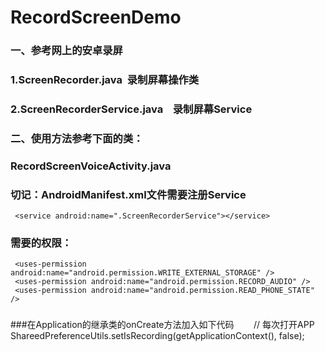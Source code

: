 # RecordScreenDemo
### 一、参考网上的安卓录屏
###     1.ScreenRecorder.java  录制屏幕操作类
###     2.ScreenRecorderService.java    录制屏幕Service
### 
### 二、使用方法参考下面的类：
###     RecordScreenVoiceActivity.java
###
### 切记：AndroidManifest.xml文件需要注册Service
     <service android:name=".ScreenRecorderService"></service>
### 
### 需要的权限：
     <uses-permission android:name="android.permission.WRITE_EXTERNAL_STORAGE" />
     <uses-permission android:name="android.permission.RECORD_AUDIO" />
     <uses-permission android:name="android.permission.READ_PHONE_STATE" />
###
###
###在Application的继承类的onCreate方法加入如下代码
        // 每次打开APP
     ShareedPreferenceUtils.setIsRecording(getApplicationContext(), false);
